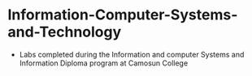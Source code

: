 # Information-Computer-Systems-and-Technology
- Labs completed during the Information and computer Systems and Information Diploma program at Camosun College
